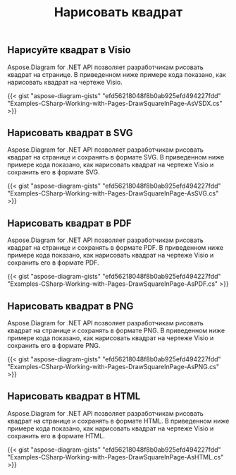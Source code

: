 ﻿---
title: Нарисовать квадрат
type: docs
weight: 50
url: /ru/net/drawing/draw-square
description: В этом разделе объясняется, как нарисовать квадрат на странице visio с помощью Aspose.Diagram. Поддержка использования C# для рисования квадрата и сохранения в форматах pdf, svg, html, image, xps и других форматах.
---
## **Нарисуйте квадрат в Visio**
Aspose.Diagram for .NET API позволяет разработчикам рисовать квадрат на странице. В приведенном ниже примере кода показано, как нарисовать квадрат на чертеже Visio.

{{< gist "aspose-diagram-gists" "efd56218048f8b0ab925efd494227fdd" "Examples-CSharp-Working-with-Pages-DrawSquareInPage-AsVSDX.cs" >}}

## **Нарисовать квадрат в SVG**
Aspose.Diagram for .NET API позволяет разработчикам рисовать квадрат на странице и сохранять в формате SVG. В приведенном ниже примере кода показано, как нарисовать квадрат на чертеже Visio и сохранить его в формате SVG.

{{< gist "aspose-diagram-gists" "efd56218048f8b0ab925efd494227fdd" "Examples-CSharp-Working-with-Pages-DrawSquareInPage-AsSVG.cs" >}}

## **Нарисовать квадрат в PDF**
Aspose.Diagram for .NET API позволяет разработчикам рисовать квадрат на странице и сохранять в формате PDF. В приведенном ниже примере кода показано, как нарисовать квадрат на чертеже Visio и сохранить его в формате PDF.

{{< gist "aspose-diagram-gists" "efd56218048f8b0ab925efd494227fdd" "Examples-CSharp-Working-with-Pages-DrawSquareInPage-AsPDF.cs" >}}

## **Нарисовать квадрат в PNG**
Aspose.Diagram for .NET API позволяет разработчикам рисовать квадрат на странице и сохранять в формате PNG. В приведенном ниже примере кода показано, как нарисовать квадрат на чертеже Visio и сохранить его в формате PNG.

{{< gist "aspose-diagram-gists" "efd56218048f8b0ab925efd494227fdd" "Examples-CSharp-Working-with-Pages-DrawSquareInPage-AsPNG.cs" >}}

## **Нарисовать квадрат в HTML**
Aspose.Diagram for .NET API позволяет разработчикам рисовать квадрат на странице и сохранять в формате HTML. В приведенном ниже примере кода показано, как нарисовать квадрат на чертеже Visio и сохранить его в формате HTML.

{{< gist "aspose-diagram-gists" "efd56218048f8b0ab925efd494227fdd" "Examples-CSharp-Working-with-Pages-DrawSquareInPage-AsHTML.cs" >}}
